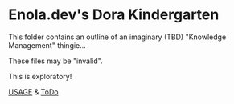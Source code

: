 # Enola.dev's Dora Kindergarten

This folder contains an outline of an imaginary (TBD) "Knowledge Management" thingie...

These files may be "invalid".

This is exploratory!

[USAGE](usage.md) & [ToDo](ToDo.md)
